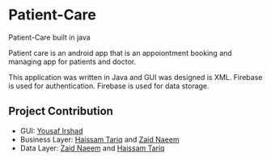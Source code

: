 # Patient-Care
Patient-Care built in java

Patient care is an android app that is an appoiontment booking and managing app for patients and doctor.

This application was written in Java and GUI was designed is XML.
Firebase is used for authentication.
Firebase is used for data storage.

## Project Contribution

- GUI: [Yousaf Irshad](https://github.com/yousaf23)
- Business Layer: [Haissam Tariq](https://github.com/haissamtariqzaman) and [Zaid Naeem](https://github.com/ZaidNx)
- Data Layer: [Zaid Naeem](https://github.com/ZaidNx) and [Haissam Tariq](https://github.com/haissamtariqzaman)
